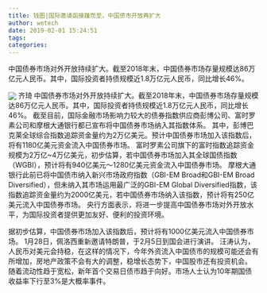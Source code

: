 ```yaml
---
title: 钱图|国际邀请函接踵而至，中国债市开放再扩大
author: wetech
date: 2019-02-01 15:24:51
tags: 
categories: 
---
```

中国债券市场对外开放持续扩大。截至2018年末，中国债券市场存量规模达86万亿元人民币。其中，国际投资者持债规模近1.8万亿元人民币，同比增长46%。
<!-- more -->
<img align="center" border="0" src="https://imgcdn.yicai.com/uppics/images/2019/02/eebb00affcbebb9ece27f3f7f2127f72.jpg" />
齐琦
中国债券市场对外开放持续扩大。截至2018年末，中国债券市场存量规模达86万亿元人民币。其中，国际投资者持债规模近1.8万亿元人民币，同比增长46%。
截至目前，国际金融市场影响力较大的债券指数供应商彭博公司、富时罗素公司和摩根大通银行都已宣布将中国债券市场纳入其指数体系。
其中，彭博巴克莱全球综合指数追踪资金量约为2万亿美元。预计中国债券市场加入该指数后，将有1180亿美元资金流入中国债券市场。
富时罗素公司旗下的富时指数追踪资金规模为2万亿~4万亿美元，初步估算，若中国债券市场加入其全球国债指数（WGBI），预计将有940亿美元～1280亿美元资金流入中国债券市场。
摩根大通银行此前已将中国债市纳入新兴市场政府指数（GBI-EM Broad和GBI-EM Broad Diversified），但未纳入其市场运用最广泛的GBI-EM Global Diversified指数，该指数追踪资金量约为2000亿美元，若中国债券市场纳入该指数，预计将有250亿美元流入中国债券市场。
央行方面表示，将进一步提高中国债券市场对外开放水平，为国际投资者提供更加友好、便利的投资环境。
 
 
据初步估算，中国债券市场加入该指数后，预计将有1000亿美元流入中国债券市场。
1月28日，佩洛西重新邀请特朗普，于2月5日到国会进行演讲。
汪涛认为，人民币对美元会持稳，在这样的情况下，今年外资流入中国债市的规模可能还会有所增加，房地产政策不会有大的调整，稳增长态势下，中国股市还有投资机会。
随着流动性趋于宽松，新年首个交易日债市趋于向好。市场人士认为10年期国债收益率下行至3%是大概率事件。
